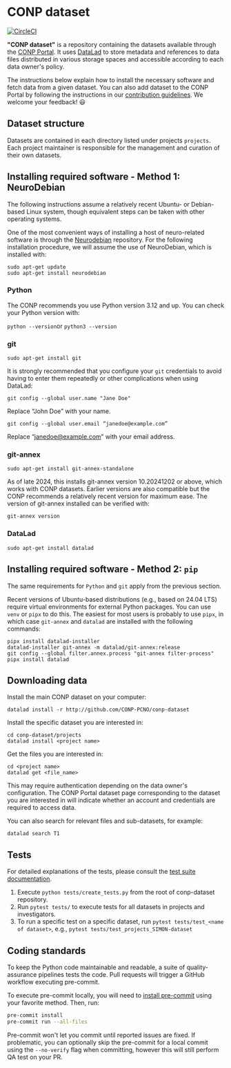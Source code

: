 # CONP dataset

[![CircleCI](https://circleci.com/gh/CONP-PCNO/conp-dataset.svg?style=shield)](https://circleci.com/gh/CONP-PCNO/conp-dataset)

**"CONP dataset"** is a repository containing the datasets available through the [CONP Portal](https://portal.conp.ca/). It uses [DataLad](http://datalad.org) to store metadata and references to data files distributed in various storage spaces and accessible according to each data owner's policy.

The instructions below explain how to install the necessary software and fetch data from a given dataset. You can also add dataset to the CONP Portal by following the instructions in our [contribution guidelines](https://github.com/CONP-PCNO/conp-dataset/blob/master/.github/CONTRIBUTING.md). We welcome your feedback! :smiley:

## Dataset structure

Datasets are contained in each directory listed under projects `projects`. Each project maintainer is responsible for the management and curation of their own datasets.

## Installing required software - Method 1: NeuroDebian

The following instructions assume a relatively recent Ubuntu- or Debian-based Linux system, though equivalent steps can be taken with other operating systems.

One of the most convenient ways of installing a host of neuro-related software is through the [Neurodebian](https://neuro.debian.net/) repository.  For the following installation procedure, we will assume the use of NeuroDebian, which is installed with:

```
sudo apt-get update
sudo apt-get install neurodebian
```

### Python

The CONP recommends you use Python version 3.12 and up. You can check your Python version with:

```python --version```or ```python3 --version```

### git

```sudo apt-get install git```

It is strongly recommended that you configure your `git` credentials to avoid having to enter them repeatedly or other complications when using DataLad:

```git config --global user.name "Jane Doe"```

Replace “John Doe” with your name.

```git config --global user.email “janedoe@example.com”```

Replace “janedoe@example.com” with your email address.

### git-annex

```
sudo apt-get install git-annex-standalone
```

As of late 2024, this installs git-annex version 10.20241202 or above, which works with CONP datasets. Earlier versions are also compatible but the CONP recommends a relatively recent version for maximum ease. The version of git-annex installed can be verified with:

```git-annex version```

### DataLad

```sudo apt-get install datalad```

## Installing required software - Method 2: `pip`

The same requirements for `Python` and `git` apply from the previous section.

Recent versions of Ubuntu-based distributions (e.g., based on 24.04 LTS) require virtual environments for external Python packages.  You can use `venv` or `pipx` to do this. The easiest for most users is probably to use `pipx`, in which case `git-annex` and `datalad` are installed with the following commands:

```
pipx install datalad-installer
datalad-installer git-annex -m datalad/git-annex:release
git config --global filter.annex.process "git-annex filter-process"
pipx install datalad
```

## Downloading data

Install the main CONP dataset on your computer:

```
datalad install -r http://github.com/CONP-PCNO/conp-dataset
```

Install the specific dataset you are interested in:

```
cd conp-dataset/projects
datalad install <project name>
```

Get the files you are interested in:

```
cd <project name>
datalad get <file_name>
```

This may require authentication depending on the data owner's configuration.  The CONP Portal dataset page corresponding to the dataset you are interested in will indicate whether an account and credentials are required to access data.

You can also search for relevant files and sub-datasets, for example:

```
datalad search T1
```

## Tests

For detailed explanations of the tests, please consult the [test suite documentation](https://github.com/CONP-PCNO/conp-dataset/blob/master/tests/README.md).

1. Execute `python tests/create_tests.py` from the root of conp-dataset repository.
2. Run `pytest tests/` to execute tests for all datasets in projects and investigators.
3. To run a specific test on a specific dataset, run `pytest tests/test_<name of dataset>`, e.g., `pytest tests/test_projects_SIMON-dataset`


## Coding standards

To keep the Python code maintainable and readable, a suite of quality-assurance pipelines tests the code. Pull requests will trigger a GitHub workflow executing pre-commit.

To execute pre-commit locally, you will need to [install pre-commit](https://pre-commit.com/#installation) using your favorite method. Then, run:

```bash
pre-commit install
pre-commit run --all-files
```

Pre-commit won't let you commit until reported issues are fixed. If problematic, you can optionally skip the pre-commit for a local commit using the `--no-verify` flag when committing, however this will still perform QA test on your PR.
